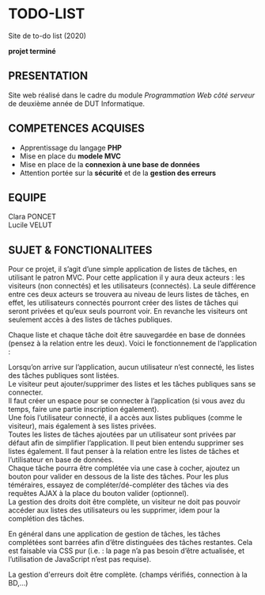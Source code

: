 # TODO-LIST
Site de to-do list (2020) 

__projet terminé__

## PRESENTATION

Site web réalisé dans le cadre du module *Programmation Web côté serveur* de deuxième année de DUT Informatique.

## COMPETENCES ACQUISES

* Apprentissage du langage __PHP__
* Mise en place du __modele MVC__
* Mise en place de la __connexion à une base de données__
* Attention portée sur la __sécurité__ et de la __gestion des erreurs__

## EQUIPE

Clara PONCET  
Lucile VELUT  

## SUJET & FONCTIONALITEES 

Pour ce projet, il s’agit d’une simple application de listes de tâches, en utilisant le patron MVC. Pour cette application il y aura deux acteurs : les visiteurs (non connectés) et les utilisateurs (connectés). La seule différence entre ces deux acteurs se trouvera au niveau de leurs listes de tâches, en effet, les utilisateurs connectés pourront créer des listes de tâches qui seront privées et qu’eux seuls pourront voir. En revanche les visiteurs ont seulement accès à des listes de tâches publiques.  

Chaque liste et chaque tâche doit être sauvegardée en base de données (pensez à la relation entre les deux). Voici le fonctionnement de l’application :  

Lorsqu’on arrive sur l’application, aucun utilisateur n’est connecté, les listes des tâches publiques sont listées.  
Le visiteur peut ajouter/supprimer des listes et les tâches publiques sans se connecter.  
Il faut créer un espace pour se connecter à l’application (si vous avez du temps, faire une partie inscription également).  
Une fois l’utilisateur connecté, il a accès aux listes publiques (comme le visiteur), mais également à ses listes privées.  
Toutes les listes de tâches ajoutées par un utilisateur sont privées par défaut afin de simplifier l’application. Il peut bien entendu supprimer ses listes également. Il faut penser à la relation entre les listes de tâches et l’utilisateur en base de données.  
Chaque tâche pourra être complétée via une case à cocher, ajoutez un bouton pour valider en dessous de la liste des tâches. Pour les plus téméraires, essayez de compléter/dé-compléter des tâches via des requêtes AJAX à la place du bouton valider (optionnel).  
La gestion des droits doit être complète, un visiteur ne doit pas pouvoir accéder aux listes des utilisateurs ou les supprimer, idem pour la complétion des tâches.  

En général dans une application de gestion de tâches, les tâches complétées sont barrées afin d’être distinguées des tâches restantes. Cela est faisable via CSS pur (i.e. : la page n’a pas besoin d’être actualisée, et l’utilisation de JavaScript n’est pas requise).  

La gestion d'erreurs doit être complète. (champs vérifiés, connection à la BD,...)  
